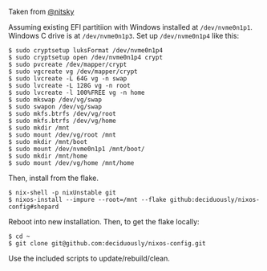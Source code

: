 Taken from [@nitsky](https://github.com/nitsky/config)

Assuming existing EFI partitiion with Windows installed at `/dev/nvme0n1p1`.  Windows C drive is at `/dev/nvme0n1p3`.  Set up `/dev/nvme0n1p4` like this:

```
$ sudo cryptsetup luksFormat /dev/nvme0n1p4
$ sudo cryptsetup open /dev/nvme0n1p4 crypt
$ sudo pvcreate /dev/mapper/crypt 
$ sudo vgcreate vg /dev/mapper/crypt
$ sudo lvcreate -L 64G vg -n swap
$ sudo lvcreate -L 128G vg -n root
$ sudo lvcreate -l 100%FREE vg -n home
$ sudo mkswap /dev/vg/swap 
$ sudo swapon /dev/vg/swap 
$ sudo mkfs.btrfs /dev/vg/root
$ sudo mkfs.btrfs /dev/vg/home
$ sudo mkdir /mnt
$ sudo mount /dev/vg/root /mnt
$ sudo mkdir /mnt/boot
$ sudo mount /dev/nvme0n1p1 /mnt/boot/
$ sudo mkdir /mnt/home
$ sudo mount /dev/vg/home /mnt/home
```
Then, install from the flake.

```
$ nix-shell -p nixUnstable git
$ nixos-install --impure --root=/mnt --flake github:deciduously/nixos-config#shepard
```

Reboot into new installation.  Then, to get the flake locally:

```
$ cd ~
$ git clone git@github.com:deciduously/nixos-config.git
```

Use the included scripts to update/rebuild/clean.
